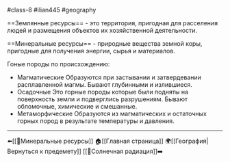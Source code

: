 #class-8 #ilian445 #geography 

==Землянные ресурсы== - это территория, пригодная для расселения людей и размещения объектов их хозяйственной деятельности.

==Минеральные ресурсы== - природные вещества земной коры, пригодные для получения энергии, сырья и материалов.

Гоные породы по происхождению:
- Магматические
    Образуются при застывании и затвердевании расплавленной магмы. Бывают глубинными и излившиеся.
- Осадочные
    Это горные породы которые были подняты на поверхность земли и подверглись разрушениям. Бывают обломочные, химические и смешанные.
- Метаморфические
    Образуются из магматических и остаточных горных пород в результате температуры и давления.
---
⬅️[[📒Минеральные ресурсы]]
🏠[[Главная страница]]
🌍[[География|Вернуться к предемету]]
[[📒Солнечная радиация]]➡️